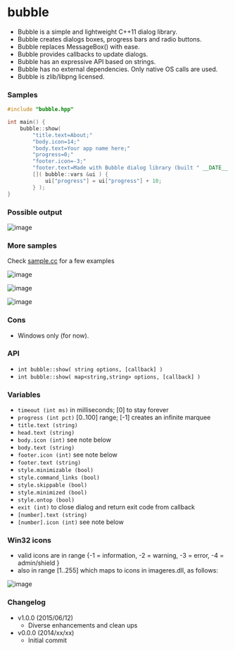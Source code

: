 bubble
======

- Bubble is a simple and lightweight C++11 dialog library.
- Bubble creates dialogs boxes, progress bars and radio buttons.
- Bubble replaces MessageBox() with ease.
- Bubble provides callbacks to update dialogs.
- Bubble has an expressive API based on strings.
- Bubble has no external dependencies. Only native OS calls are used.
- Bubble is zlib/libpng licensed.

### Samples
```c++
#include "bubble.hpp"

int main() {
    bubble::show(
        "title.text=About;"
        "body.icon=14;"
        "body.text=Your app name here;"
        "progress=0;"
        "footer.icon=-3;"
        "footer.text=Made with Bubble dialog library (built " __DATE__ ")",
        []( bubble::vars &ui ) {
            ui["progress"] = ui["progress"] + 10;
        } );
}
```

### Possible output
![image](https://raw.github.com/r-lyeh/depot/master/bubble-snapshot-1.png)

### More samples
Check [sample.cc](sample.cc) for a few examples

![image](https://raw.github.com/r-lyeh/depot/master/bubble-snapshot-2.png)

![image](https://raw.github.com/r-lyeh/depot/master/bubble-snapshot-3.png)

![image](https://raw.github.com/r-lyeh/depot/master/bubble-snapshot-4.png)

### Cons
- Windows only (for now).

### API
- `int bubble::show( string options, [callback] )`
- `int bubble::show( map<string,string> options, [callback] )`

### Variables
- `timeout (int ms)` in milliseconds; [0] to stay forever
- `progress (int pct)` [0..100] range; [-1] creates an infinite marquee
- `title.text (string)`
- `head.text (string)`
- `body.icon (int)` see note below
- `body.text (string)`
- `footer.icon (int)` see note below
- `footer.text (string)`
- `style.minimizable (bool)`
- `style.command_links (bool)`
- `style.skippable (bool)`
- `style.minimized (bool)`
- `style.ontop (bool)`
- `exit (int)` to close dialog and return exit code from callback
- `[number].text (string)`
- `[number].icon (int)` see note below

### Win32 icons
- valid icons are in range {-1 = information, -2 = warning, -3 = error, -4 = admin/shield }
- also in range [1..255] which maps to icons in imageres.dll, as follows:

![image](https://raw.github.com/r-lyeh/depot/master/bubble-imageresdll.png)

### Changelog
- v1.0.0 (2015/06/12)
  - Diverse enhancements and clean ups
- v0.0.0 (2014/xx/xx)
  - Initial commit

